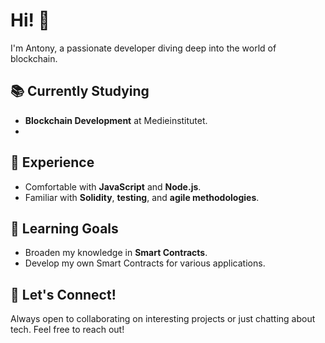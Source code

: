 # Hi! 👋

I'm Antony, a passionate developer diving deep into the world of blockchain. 

## 📚 Currently Studying
- **Blockchain Development** at Medieinstitutet.
- 
## 💼 Experience
- Comfortable with **JavaScript** and **Node.js**.
- Familiar with **Solidity**, **testing**, and **agile methodologies**.

## 🌱 Learning Goals
- Broaden my knowledge in **Smart Contracts**.
- Develop my own Smart Contracts for various applications.

## 🤝 Let's Connect!
Always open to collaborating on interesting projects or just chatting about tech. Feel free to reach out!

